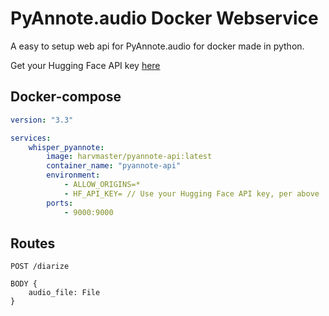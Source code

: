 # PyAnnote.audio Docker Webservice
A easy to setup web api for PyAnnote.audio for docker made in python.

Get your Hugging Face API key [here](https://huggingface.co/settings/tokens)

## Docker-compose
```yml
version: "3.3"

services:
    whisper_pyannote:
        image: harvmaster/pyannote-api:latest
        container_name: "pyannote-api"
        environment: 
            - ALLOW_ORIGINS=*
            - HF_API_KEY= // Use your Hugging Face API key, per above
        ports:
            - 9000:9000
```

## Routes
```
POST /diarize

BODY {
    audio_file: File
}
```
